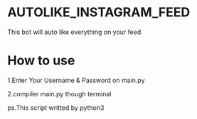 # AUTOLIKE_INSTAGRAM_FEED
This bot will auto like everything on your feed
# How to use 
1.Enter Your Username & Password on main.py

2.compiler main.py though terminal 

ps.This script writted by python3
